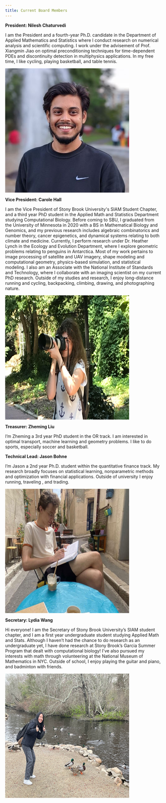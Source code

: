 ```yaml
---
title: Current Board Members
---
```


**President: Nilesh Chaturvedi**


 I am the President and a fourth-year Ph.D. candidate in the Department of Applied Mathematics and Statistics where I conduct research on numerical analysis and scientific computing. I work under the advisement of Prof. Xiangmin Jiao on optimal preconditioning techniques for time-dependent PDEs and discontinuity detection in multiphysics applications. In my free time, I like cycling, playing basketball, and table tennis. 


<img align="center" src="/assets/nilesh.jpg" width="400" height="400" />



**Vice President: Carole Hall**

 I am the Vice President of Stony Brook University's SIAM Student Chapter, and a third year PhD student in the Applied Math and Statistics Department studying Computational Biology. Before coming to SBU, I graduated from the University of Minnesota in 2020 with a BS in Mathematical Biology and Genomics, and my previous research includes algebraic combinatorics and number theory, cancer epigenetics, and dynamical systems relating to both climate and medicine. Currently, I perform research under Dr. Heather Lynch in the Ecology and Evolution Department, where I explore geometric problems relating to penguins in Antarctica. Most of my work pertains to image processing of satellite and UAV imagery, shape modeling and computational geometry, physics-based simulation, and statistical modeling. I also am an Associate with the National Institute of Standards and Technology, where I collaborate with an imaging scientist on my current PhD research. Outside of my studies and research, I enjoy long-distance running and cycling, backpacking, climbing, drawing, and photographing nature. 



<img align="center" src="/assets/carole.jpg" width="400" height="400" />


**Treasurer: Zheming Liu**


I’m Zheming a 3rd year PhD student in the OR track. I am interested in optimal transport, machine learning and geometry problems. I like to do sports, especially soccer and basketball.




**Technical Lead: Jason Bohne**



I’m Jason a 2nd year Ph.D. student within the quantitative finance track. My research broadly  focuses on statistical learning, nonparametric methods and optimization with financial applications. Outside of university I enjoy running, traveling , and trading.


<img align="center" src="/assets/jason.jpg" width="400" height="400" />


**Secretary: Lydia Wang**


Hi everyone! I am the Secretary of Stony Brook University’s SIAM student chapter, and I am a first year undergraduate student studying Applied Math and Stats. Although I haven’t had the chance to do research as an undergraduate yet, I have done research at Stony Brook’s Garcia Summer Program that dealt with computational biology! I've also pursued my interests with math through volunteering at the National Museum of Mathematics in NYC. Outside of school, I enjoy playing the guitar and piano, and badminton with friends.

<img align="center" src="/assets/lydia.png" width="400" height="400" />

